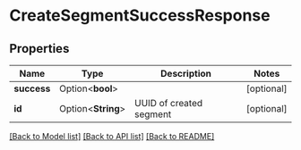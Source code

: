 # CreateSegmentSuccessResponse

## Properties

Name | Type | Description | Notes
------------ | ------------- | ------------- | -------------
**success** | Option<**bool**> |  | [optional]
**id** | Option<**String**> | UUID of created segment | [optional]

[[Back to Model list]](../README.md#documentation-for-models) [[Back to API list]](../README.md#documentation-for-api-endpoints) [[Back to README]](../README.md)


